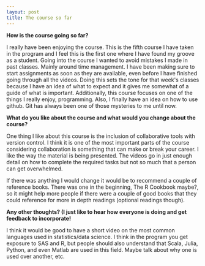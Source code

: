```yaml
---
layout: post
title: The course so far
---
```


**How is the course going so far?**  

I really have been enjoying the course. This is the fifth course I have taken in the program and I feel this is the first one where I have found my groove as a student. Going into the course I wanted to avoid mistakes I made in past classes. Mainly around time management. I have been making sure to start assignments as soon as they are available, even before I have finished going through all the videos. Doing this sets the tone for that week's classes because I have an idea of what to expect and it gives me somewhat of a guide of what is important. Additionally, this course focuses on one of the things I really enjoy, programming. Also, I finally have an idea on how to use github. Git has always been one of those mysteries to me until now.


**What do you like about the course and what would you change about the course?**

One thing I like about this course is the inclusion of collaborative tools with version control. I think it is one of the most important parts of the course considering collaboration is something that can make or break your career. I like the way the material is being presented. The videos go in just enough detail on how to complete the required tasks but not so much that a person can get overwhelmed.

If there was anything I would change it would be to recommend a couple of reference books. There was one in the beginning, The R Cookbook maybe?, so it might help more people if there were a couple of good books that they could reference for more in depth readings (optional readings though).  


**Any other thoughts?  (I just like to hear how everyone is doing and get feedback to incorporate!**

I think it would be good to have a short video on the most common languages used in statistics/data science. I think in the program you get exposure to SAS and R, but people should also understand that Scala, Julia, Python, and even Matlab are used in this field. Maybe talk about why one is used over another, etc.
